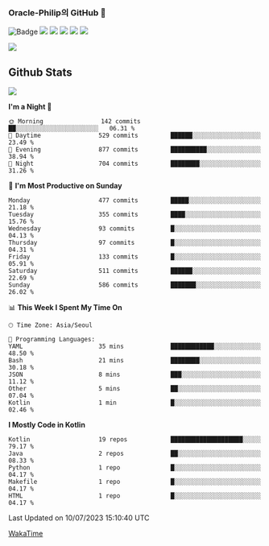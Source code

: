 ### Oracle-Philip의 GitHub 👋

![Badge](http://img.shields.io/badge/-Java-black?style=flat-square)
<img src="https://img.shields.io/badge/ -Kotlin-black?style=flat-square&logo=Kotlin&logoColor=#7F52FF"/></a>
<img src="https://img.shields.io/badge/ -Dart-black?style=flat-square&logo=Dart&logoColor=#0175C2"/></a>
<img src="https://img.shields.io/badge/ -Android-black?style=flat-square&logo=Android&logoColor=#3DDC84"/></a>
<img src="https://img.shields.io/badge/ -Flutter-black?style=flat-square&logo=Flutter&logoColor=#02569B"/></a>
<img src="https://img.shields.io/badge/ -Firebase-black?style=flat-square&logo=Firebase&logoColor=#FFCA28"/></a>

<img src="https://img.shields.io/badge/ -BLE-black?style=flat-square&logo=Bluetooth&logoColor=#0082FC"/></a>

<!--
<img src="https://img.shields.io/badge/ -STM32F103-black?style=flat-square&logo=STMicroelectronics&logoColor=#03234B"/></a>
<img src="https://img.shields.io/badge/ -Qt-black?style=flat-square&logo=Qt&logoColor=#41CD52"/></a>
-->

<!--
![Badge](http://img.shields.io/badge/-Java-black?style=flat-square)
![Badge](http://img.shields.io/badge/-Koltin-black?style=flat-square)
![Badge](http://img.shields.io/badge/-Dart-black?style=flat-square)
![Badge](http://img.shields.io/badge/-Android-black?style=flat-square)
![Badge](http://img.shields.io/badge/-Flutter-black?style=flat-square)
![Badge](http://img.shields.io/badge/-Firebase-black?style=flat-square)
-->

## Github Stats  
<div align="left"><img src="https://github-readme-stats.vercel.app/api?username=Oracle-Philip&show_icons=true&count_private=true&hide_border=true" align="center" /></div>


<!--START_SECTION:waka-->
**I'm a Night 🦉** 

```text
🌞 Morning                142 commits         ██░░░░░░░░░░░░░░░░░░░░░░░   06.31 % 
🌆 Daytime                529 commits         ██████░░░░░░░░░░░░░░░░░░░   23.49 % 
🌃 Evening                877 commits         ██████████░░░░░░░░░░░░░░░   38.94 % 
🌙 Night                  704 commits         ████████░░░░░░░░░░░░░░░░░   31.26 % 
```
📅 **I'm Most Productive on Sunday** 

```text
Monday                   477 commits         █████░░░░░░░░░░░░░░░░░░░░   21.18 % 
Tuesday                  355 commits         ████░░░░░░░░░░░░░░░░░░░░░   15.76 % 
Wednesday                93 commits          █░░░░░░░░░░░░░░░░░░░░░░░░   04.13 % 
Thursday                 97 commits          █░░░░░░░░░░░░░░░░░░░░░░░░   04.31 % 
Friday                   133 commits         █░░░░░░░░░░░░░░░░░░░░░░░░   05.91 % 
Saturday                 511 commits         ██████░░░░░░░░░░░░░░░░░░░   22.69 % 
Sunday                   586 commits         ███████░░░░░░░░░░░░░░░░░░   26.02 % 
```


📊 **This Week I Spent My Time On** 

```text
🕑︎ Time Zone: Asia/Seoul

💬 Programming Languages: 
YAML                     35 mins             ████████████░░░░░░░░░░░░░   48.50 % 
Bash                     21 mins             ████████░░░░░░░░░░░░░░░░░   30.18 % 
JSON                     8 mins              ███░░░░░░░░░░░░░░░░░░░░░░   11.12 % 
Other                    5 mins              ██░░░░░░░░░░░░░░░░░░░░░░░   07.04 % 
Kotlin                   1 min               █░░░░░░░░░░░░░░░░░░░░░░░░   02.46 % 
```

**I Mostly Code in Kotlin** 

```text
Kotlin                   19 repos            ████████████████████░░░░░   79.17 % 
Java                     2 repos             ██░░░░░░░░░░░░░░░░░░░░░░░   08.33 % 
Python                   1 repo              █░░░░░░░░░░░░░░░░░░░░░░░░   04.17 % 
Makefile                 1 repo              █░░░░░░░░░░░░░░░░░░░░░░░░   04.17 % 
HTML                     1 repo              █░░░░░░░░░░░░░░░░░░░░░░░░   04.17 % 
```




 Last Updated on 10/07/2023 15:10:40 UTC
<!--END_SECTION:waka-->


<!--
**Oracle-Philip/Oracle-Philip** is a ✨ _special_ ✨ repository because its `README.md` (this file) appears on your GitHub profile.

Here are some ideas to get you started:

- 🔭 I’m currently working on ...
- 🌱 I’m currently learning ...
- 👯 I’m looking to collaborate on ...
- 🤔 I’m looking for help with ...
- 💬 Ask me about ...
- 📫 How to reach me: ...
- 😄 Pronouns: ...
- ⚡ Fun fact: ...
-->


[WakaTime](https://wakatime.com/dashboard)
